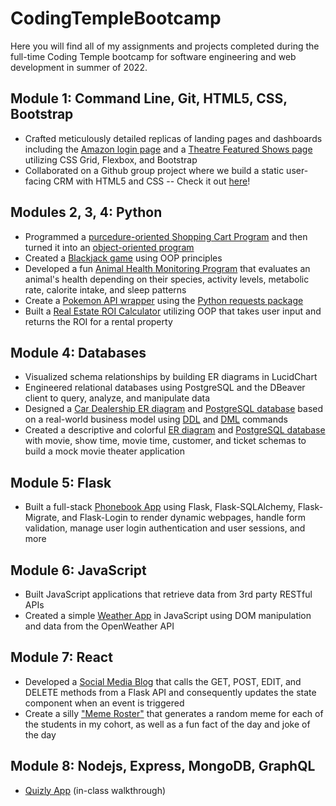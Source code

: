 # CodingTempleBootcamp
Here you will find all of my assignments and projects completed during the full-time Coding Temple bootcamp for software engineering and web development in summer of 2022.

## Module 1: Command Line, Git, HTML5, CSS, Bootstrap
- Crafted meticulously detailed replicas of landing pages and dashboards including the [Amazon login page](https://github.com/schererjulie/CodingTempleBootcamp/tree/main/html-css/amazon_replica) and a [Theatre Featured Shows page](https://musical-kitsune-40b761.netlify.app/) utilizing CSS Grid, Flexbox, and Bootstrap
- Collaborated on a Github group project where we build a static user-facing CRM with HTML5 and CSS -- Check it out [here](https://schererjulie.github.io/ReplicaCRM/)!

## Modules 2, 3, 4: Python
- Programmed a [purcedure-oriented Shopping Cart Program](https://github.com/schererjulie/CodingTempleBootcamp/blob/main/python1/shopping_cart/shopping_cart_program.ipynb) and then turned it into an [object-oriented program](https://github.com/schererjulie/CodingTempleBootcamp/blob/main/python2/cart_class/cart.ipynb)
- Created a [Blackjack game](https://github.com/schererjulie/CodingTempleBootcamp/blob/main/python2/blackjack_game/Blackjack.ipynb) using OOP principles
- Developed a fun [Animal Health Monitoring Program](https://github.com/schererjulie/CodingTempleBootcamp/blob/main/python2/animal_class/animal.ipynb) that evaluates an animal's health depending on their species, activity levels, metabolic rate, calorite intake, and sleep patterns
- Create a [Pokemon API wrapper](https://github.com/schererjulie/CodingTempleBootcamp/blob/main/python2/python_api/pokemon.ipynb) using the [Python requests package](https://pypi.org/project/requests/)
- Built a [Real Estate ROI Calculator](https://github.com/schererjulie/CodingTempleBootcamp/blob/main/python3/return_on_investment/roi-calculator.py) utilizing OOP that takes user input and returns the ROI for a rental property


## Module 4: Databases
- Visualized schema relationships by building ER diagrams in LucidChart
- Engineered relational databases using PostgreSQL and the DBeaver client to query, analyze, and manipulate data
- Designed a [Car Dealership ER diagram](https://github.com/schererjulie/CodingTempleBootcamp/blob/main/sql/sql_project/car_dealership_ERD.pdf) and [PostgreSQL database](https://github.com/schererjulie/CodingTempleBootcamp/blob/main/sql/sql_project) based on a real-world business model using [DDL](https://github.com/schererjulie/CodingTempleBootcamp/blob/main/sql/sql_project/define_ddl_statements.sql) and [DML](https://github.com/schererjulie/CodingTempleBootcamp/blob/main/sql/sql_project/manip_dml_statements.sql) commands
- Created a descriptive and colorful [ER diagram](https://github.com/schererjulie/CodingTempleBootcamp/blob/main/sql/movie_theater/mod2-movie_theater_ERD.pdf) and [PostgreSQL database](https://github.com/schererjulie/CodingTempleBootcamp/blob/main/sql/movie_theater/mod2-movie_theater.sql) with movie, show time, movie time, customer, and ticket schemas to build a mock movie theater application

## Module 5: Flask
- Built a full-stack [Phonebook App](https://flask-fullstack-phonebook-app.glitch.me) using Flask, Flask-SQLAlchemy, Flask-Migrate, and Flask-Login to render dynamic webpages, handle form validation, manage user login authentication and user sessions, and more


## Module 6: JavaScript
- Built JavaScript applications that retrieve data from 3rd party RESTful APIs
- Created a simple [Weather App](https://admirable-biscuit-5a7908.netlify.app/) in JavaScript using DOM manipulation and data from the OpenWeather API


## Module 7: React
- Developed a [Social Media Blog](https://github.com/schererjulie/ReactSocialMediaBlog) that calls the GET, POST, EDIT, and DELETE methods from a Flask API and consequently updates the state component when an event is triggered
- Create a silly ["Meme Roster"](https://effortless-rolypoly-47fd5a.netlify.app/) that generates a random meme for each of the students in my cohort, as well as a fun fact of the day and joke of the day


## Module 8: Nodejs, Express, MongoDB, GraphQL
- [Quizly App](https://github.com/schererjulie/CodingTempleBootcamp/tree/main/nodejs-express/quizly_express_app) (in-class walkthrough)
